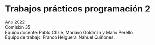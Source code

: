 # Trabajos prácticos programación 2
Año 2022 <br>
Comisión 35 <br>
Equipo docente: Pablo Chale, Mariano Goldman y Mario Perello <br>
Equipo de trabajo: Franco Helguera, Nahuel Quiñones.
